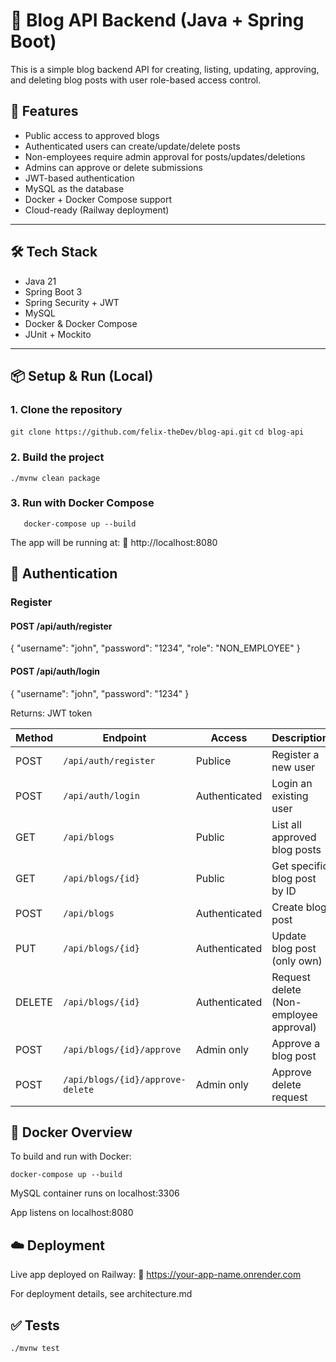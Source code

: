 # 📝 Blog API Backend (Java + Spring Boot)

This is a simple blog backend API for creating, listing, updating, approving, and deleting blog posts with user role-based access control.

## 🚀 Features

- Public access to approved blogs
- Authenticated users can create/update/delete posts
- Non-employees require admin approval for posts/updates/deletions
- Admins can approve or delete submissions
- JWT-based authentication
- MySQL as the database
- Docker + Docker Compose support
- Cloud-ready (Railway deployment)

---

## 🛠️ Tech Stack

- Java 21
- Spring Boot 3
- Spring Security + JWT
- MySQL
- Docker & Docker Compose
- JUnit + Mockito

---

## 📦 Setup & Run (Local)

### 1. Clone the repository

`git clone https://github.com/felix-theDev/blog-api.git`
`cd blog-api`

### 2. Build the project

`./mvnw clean package`

### 3. Run with Docker Compose

`   docker-compose up --build`

   The app will be running at:
   📍 http://localhost:8080


## 🔐 Authentication

### Register


#### POST /api/auth/register

{
    "username": "john",
    "password": "1234",
    "role": "NON_EMPLOYEE"
}

#### POST /api/auth/login

{
    "username": "john",
    "password": "1234"
}

Returns: JWT token

| Method | Endpoint                         | Access        | Description                            |
|--------|----------------------------------|---------------|----------------------------------------|
| POST   | `/api/auth/register`             | Publice       | Register a new user                    |
| POST   | `/api/auth/login`                | Authenticated | Login an existing user                 |
| GET    | `/api/blogs`                     | Public        | List all approved blog posts           |
| GET    | `/api/blogs/{id}`                | Public        | Get specific blog post by ID           |
| POST   | `/api/blogs`                     | Authenticated | Create blog post                       |
| PUT    | `/api/blogs/{id}`                | Authenticated | Update blog post (only own)            |
| DELETE | `/api/blogs/{id}`                | Authenticated | Request delete (Non-employee approval) |
| POST   | `/api/blogs/{id}/approve`        | Admin only    | Approve a blog post                    |
| POST   | `/api/blogs/{id}/approve-delete` | Admin only    | Approve delete request                 |

## 🐳 Docker Overview

To build and run with Docker:

`docker-compose up --build`

MySQL container runs on localhost:3306

App listens on localhost:8080

## ☁️ Deployment

Live app deployed on Railway:
🔗 https://your-app-name.onrender.com

For deployment details, see architecture.md

## ✅ Tests

`./mvnw test`